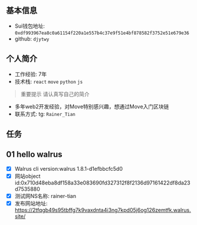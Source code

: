 ## 基本信息
- Sui钱包地址: `0xdf993967ea8c0a61154f220a1e557b4c37e9f51e4bf878582f3752e51e679e36`
- github: `djytwy`

## 个人简介
- 工作经验: 7年
- 技术栈: `react` `move` `python` `js`
> 重要提示 请认真写自己的简介
- 多年web2开发经验，对Move特别感兴趣，想通过Move入门区块链
- 联系方式: tg: `Rainer_Tian`

## 任务

##   01 hello walrus
- [x] Walrus cli version:walrus 1.8.1-d1efbbcfc5d0
- [x] 网站object id:0x710d48eba8df158a33e083690fd327312f8f2136d97161422df8da23d7535880
- [x] 测试网NS名称: rainer-tian
- [x] 发布网站地址: https://2tfqgb49s95tbffg7k9vaxdnta4i3ng7kpd05j6og126zemtfk.walrus.site/